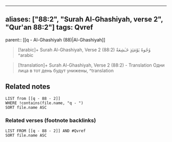 
---
aliases: ["88:2", "Surah Al-Ghashiyah, verse 2", "Qur'an 88:2"]
tags: Qvref
---

parent:: [[q - Al-Ghashiyah (88)|Al-Ghashiyah]]

> [!arabic]+ Surah Al-Ghashiyah, Verse 2 (88:2)
> <span class="quran-arabic">وُجُوهٌ يَوْمَئِذٍ خَـٰشِعَةٌ</span>
^arabic

> [!translation]+ Surah Al-Ghashiyah, Verse 2 (88:2) - Translation
> Одни лица в тот день будут унижены,
^translation



## Related notes
```dataview
LIST from [[q - 88 - 2]]
WHERE !contains(file.name, "q - ")
SORT file.name ASC
```

### Related verses (footnote backlinks)
```dataview
LIST FROM [[q - 88 - 2]] AND #Qvref
SORT file.name ASC
```

